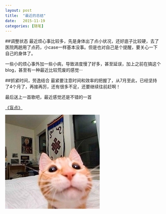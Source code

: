 ```yaml
---
layout: post
title:  "最近的总结"
date:   2015-11-19 
categories: [随笔]
---
```

##调整状态
最近烦心事比较多，先是身体出了点小状况，还好底子比较硬，去了医院两趟用了点药，小case一样基本没事。但是也对自己是个提醒，要关心一下自己的身体了。

一些小的烦心事外加一些小病，导致进度慢了好多，甚至延误，加上之前在搞这个blog，甚至有一种最近比较荒废的感觉···

##抓紧时间，劳逸结合
最紧要注意时间和效率的把握了，从7月至此，已经坚持了4个月了，再接再厉，还有很多不足，还要继续往前赶啊！

最后送上一首歌吧，最近感觉还是不错的一首

[《盲点》](http://music.163.com/#/song?id=36199531)

![My helpful screenshot](/images/cat.JPG)
